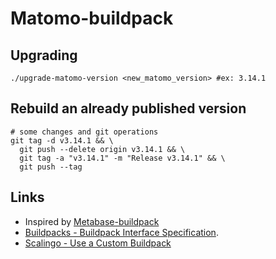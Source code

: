 # Matomo-buildpack

## Upgrading

```shell script
./upgrade-matomo-version <new_matomo_version> #ex: 3.14.1
```

## Rebuild an already published version

```shell script
# some changes and git operations
git tag -d v3.14.1 && \
  git push --delete origin v3.14.1 && \
  git tag -a "v3.14.1" -m "Release v3.14.1" && \
  git push --tag
```

## Links

- Inspired by [Metabase-buildpack](https://github.com/metabase/metabase-buildpack)
- [Buildpacks - Buildpack Interface Specification](https://github.com/buildpacks/spec/blob/main/buildpack.md).
- [Scalingo - Use a Custom Buildpack](https://doc.scalingo.com/platform/deployment/buildpacks/custom)
